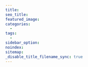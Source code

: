 ```yaml
---
title:
seo_title:
featured_image:
categories:
  -
tags:
  -
sidebar_option:
noindex:
sitemap:
_disable_title_filename_sync: true
---
```

